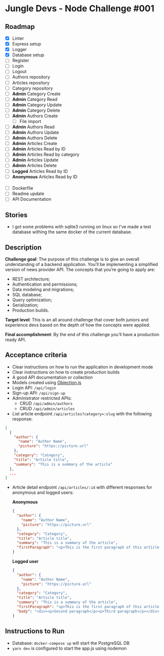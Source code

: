 # Jungle Devs - Node Challenge #001

## Roadmap

- [x] Linter
- [x] Express setup
- [x] Logger
- [x] Database setup
- [ ] Register
- [ ] Login
- [ ] Logout
- [ ] Authors repository
- [ ] Articles repository
- [ ] Category repository
- [ ] **Admin** Category Create
- [ ] **Admin** Category Read
- [ ] **Admin** Category Update
- [ ] **Admin** Category Delete
- [ ] **Admin** Authors Create
  - [ ] File import
- [ ] **Admin** Authors Read
- [ ] **Admin** Authors Update
- [ ] **Admin** Authors Delete
- [ ] **Admin** Articles Create
- [ ] **Admin** Articles Read by ID
- [ ] **Admin** Articles Read by category
- [ ] **Admin** Articles Update
- [ ] **Admin** Articles Delete
- [ ] **Logged** Articles Read by ID
- [ ] **Anonymous** Articles Read by ID

####

- [ ] Dockerfile
- [ ] Readme update
- [ ] API Documentation

## Stories

- I got some problems with sqlite3 running on linux so I've made a test database withing the same docker of the current database.

## Description

**Challenge goal**: The purpose of this challenge is to give an overall understanding of a backend application. You’ll be implementing a simplified version of news provider API. The concepts that you’re going to apply are:

- REST architecture;
- Authentication and permissions;
- Data modeling and migrations;
- SQL database;
- Query optimization;
- Serialization;
- Production builds.

**Target level**: This is an all around challenge that cover both juniors and experience devs based on the depth of how the concepts were applied.

**Final accomplishment**: By the end of this challenge you’ll have a production ready API.

## Acceptance criteria

- Clear instructions on how to run the application in development mode
- Clear instructions on how to create production builds
- A good API documentation or collection
- Models created using [Objection.js](https://vincit.github.io/objection.js/)
- Login API: `/api/login`
- Sign-up API: `/api/sign-up`
- Administrator restricted APIs:
  - CRUD `/api/admin/authors`
  - CRUD `/api/admin/articles`
- List article endpoint `/api/articles?category=:slug` with the following response:

```json
[
  {
    "author": {
      "name": "Author Name",
      "picture": "https://picture.url"
    },
    "category": "Category",
    "title": "Article title",
    "summary": "This is a summary of the article"
  },
  ...
]
```

- Article detail endpoint `/api/articles/:id` with different responses for anonymous and logged users:

  **Anonymous**

  ```json
  {
    "author": {
      "name": "Author Name",
      "picture": "https://picture.url"
    },
    "category": "Category",
    "title": "Article title",
    "summary": "This is a summary of the article",
    "firstParagraph": "<p>This is the first paragraph of this article</p>"
  }
  ```

  **Logged user**

  ```json
  {
    "author": {
      "name": "Author Name",
      "picture": "https://picture.url"
    },
    "category": "Category",
    "title": "Article title",
    "summary": "This is a summary of the article",
    "firstParagraph": "<p>This is the first paragraph of this article</p>",
    "body": "<div><p>Second paragraph</p><p>Third paragraph</p></div>"
  }
  ```

## Instructions to Run

- Database: `docker-compose up` will start the PostgreSQL DB
- `yarn dev` is configured to start the app.js using nodemon
